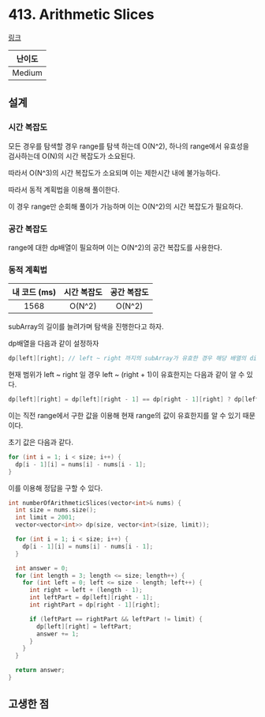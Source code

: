 # 413. Arithmetic Slices

[링크](https://leetcode.com/problems/arithmetic-slices/)

| 난이도 |
| :----: |
| Medium |

## 설계

### 시간 복잡도

모든 경우를 탐색할 경우 range를 탐색 하는데 O(N^2), 하나의 range에서 유효성을 검사하는데 O(N)의 시간 복잡도가 소요된다.

따라서 O(N^3)의 시간 복잡도가 소요되며 이는 제한시간 내에 불가능하다.

따라서 동적 계획법을 이용해 풀이한다.

이 경우 range만 순회해 풀이가 가능하며 이는 O(N^2)의 시간 복잡도가 필요하다.

### 공간 복잡도

range에 대한 dp배열이 필요하며 이는 O(N^2)의 공간 복잡도를 사용한다.

### 동적 계획법

| 내 코드 (ms) | 시간 복잡도 | 공간 복잡도 |
| :----------: | :---------: | :---------: |
|     1568     |   O(N^2)    |   O(N^2)    |

subArray의 길이를 늘려가며 탐색을 진행한다고 하자.

dp배열을 다음과 같이 설정하자

```cpp
dp[left][right]; // left ~ right 까지의 subArray가 유효한 경우 해당 배열의 diff값
```

현재 범위가 left ~ right 일 경우 left ~ (right + 1)이 유효한지는 다음과 같이 알 수 있다.

```cpp
dp[left][right] = dp[left][right - 1] == dp[right - 1][right] ? dp[left][right - 1] : LIMIT;
```

이는 직전 range에서 구한 값을 이용해 현재 range의 값이 유효한지를 알 수 있기 때문이다.

초기 값은 다음과 같다.

```cpp
for (int i = 1; i < size; i++) {
  dp[i - 1][i] = nums[i] - nums[i - 1];
}
```

이를 이용해 정답을 구할 수 있다.

```cpp
int numberOfArithmeticSlices(vector<int>& nums) {
  int size = nums.size();
  int limit = 2001;
  vector<vector<int>> dp(size, vector<int>(size, limit));

  for (int i = 1; i < size; i++) {
    dp[i - 1][i] = nums[i] - nums[i - 1];
  }

  int answer = 0;
  for (int length = 3; length <= size; length++) {
    for (int left = 0; left <= size - length; left++) {
      int right = left + (length - 1);
      int leftPart = dp[left][right - 1];
      int rightPart = dp[right - 1][right];

      if (leftPart == rightPart && leftPart != limit) {
        dp[left][right] = leftPart;
        answer += 1;
      }
    }
  }

  return answer;
}
```

## 고생한 점
